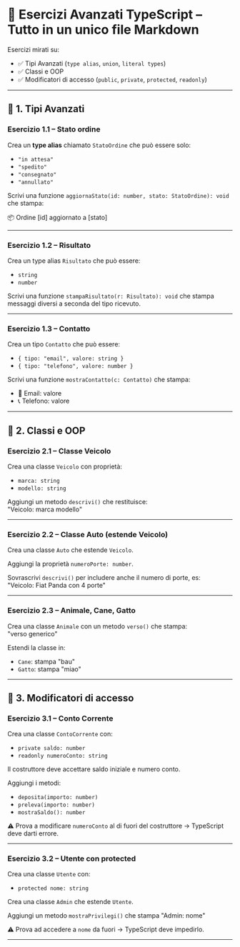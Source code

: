 # 🧱 Esercizi Avanzati TypeScript – Tutto in un unico file Markdown

Esercizi mirati su:

- ✅ Tipi Avanzati (`type alias`, `union`, `literal types`)
- ✅ Classi e OOP
- ✅ Modificatori di accesso (`public`, `private`, `protected`, `readonly`)

---

## 🔶 1. Tipi Avanzati

### Esercizio 1.1 – Stato ordine

Crea un **type alias** chiamato `StatoOrdine` che può essere solo:

- `"in attesa"`
- `"spedito"`
- `"consegnato"`
- `"annullato"`

Scrivi una funzione `aggiornaStato(id: number, stato: StatoOrdine): void` che stampa:

📦 Ordine [id] aggiornato a [stato]

---

### Esercizio 1.2 – Risultato

Crea un type alias `Risultato` che può essere:

- `string`
- `number`

Scrivi una funzione `stampaRisultato(r: Risultato): void` che stampa messaggi diversi a seconda del tipo ricevuto.

---

### Esercizio 1.3 – Contatto

Crea un tipo `Contatto` che può essere:

- `{ tipo: "email", valore: string }`
- `{ tipo: "telefono", valore: number }`

Scrivi una funzione `mostraContatto(c: Contatto)` che stampa:

- 📧 Email: valore
- 📞 Telefono: valore

---

## 🔷 2. Classi e OOP

### Esercizio 2.1 – Classe Veicolo

Crea una classe `Veicolo` con proprietà:

- `marca: string`
- `modello: string`

Aggiungi un metodo `descrivi()` che restituisce:  
"Veicolo: marca modello"

---

### Esercizio 2.2 – Classe Auto (estende Veicolo)

Crea una classe `Auto` che estende `Veicolo`.

Aggiungi la proprietà `numeroPorte: number`.

Sovrascrivi `descrivi()` per includere anche il numero di porte, es:  
"Veicolo: Fiat Panda con 4 porte"

---

### Esercizio 2.3 – Animale, Cane, Gatto

Crea una classe `Animale` con un metodo `verso()` che stampa:  
"verso generico"

Estendi la classe in:

- `Cane`: stampa "bau"
- `Gatto`: stampa "miao"

---

## 🔐 3. Modificatori di accesso

### Esercizio 3.1 – Conto Corrente

Crea una classe `ContoCorrente` con:

- `private saldo: number`
- `readonly numeroConto: string`

Il costruttore deve accettare saldo iniziale e numero conto.

Aggiungi i metodi:

- `deposita(importo: number)`
- `preleva(importo: number)`
- `mostraSaldo(): number`

⚠️ Prova a modificare `numeroConto` al di fuori del costruttore → TypeScript deve darti errore.

---

### Esercizio 3.2 – Utente con protected

Crea una classe `Utente` con:

- `protected nome: string`

Crea una classe `Admin` che estende `Utente`.

Aggiungi un metodo `mostraPrivilegi()` che stampa "Admin: nome"

⚠️ Prova ad accedere a `nome` da fuori → TypeScript deve impedirlo.

---
